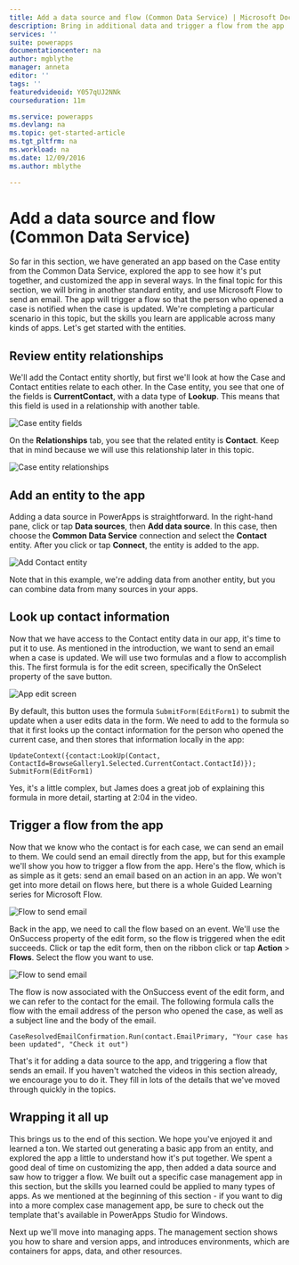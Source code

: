 ```yaml
---
title: Add a data source and flow (Common Data Service) | Microsoft Docs
description: Bring in additional data and trigger a flow from the app
services: ''
suite: powerapps
documentationcenter: na
author: mgblythe
manager: anneta
editor: ''
tags: ''
featuredvideoid: Y057qUJ2NNk
courseduration: 11m

ms.service: powerapps
ms.devlang: na
ms.topic: get-started-article
ms.tgt_pltfrm: na
ms.workload: na
ms.date: 12/09/2016
ms.author: mblythe

---
```

# Add a data source and flow (Common Data Service)
So far in this section, we have generated an app based on the Case entity from the Common Data Service, explored the app to see how it's put together, and customized the app in several ways. In the final topic for this section, we will bring in another standard entity, and use Microsoft Flow to send an email. The app will trigger a flow so that the person who opened a case is notified when the case is updated. We're completing a particular scenario in this topic, but the skills you learn are applicable across many kinds of apps. Let's get started with the entities.

## Review entity relationships
We'll add the Contact entity shortly, but first we'll look at how the Case and Contact entities relate to each other. In the Case entity, you see that one of the fields is **CurrentContact**, with a data type of **Lookup**. This means that this field is used in a relationship with another table.

![Case entity fields](./media/learning-case-app-add-source/case-fields.png)

On the **Relationships** tab, you see that the related entity is **Contact**. Keep that in mind because we will use this relationship later in this topic.

![Case entity relationships](./media/learning-case-app-add-source/case-relationships.png)

## Add an entity to the app
Adding a data source in PowerApps is straightforward. In the right-hand pane, click or tap **Data sources**, then **Add data source**. In this case, then choose the **Common Data Service** connection and select the **Contact** entity. After you click or tap **Connect**, the entity is added to the app. 

![Add Contact entity](./media/learning-case-app-add-source/contact-entity.png)

Note that in this example, we're adding data from another entity, but you can combine data from many sources in your apps. 

## Look up contact information
Now that we have access to the Contact entity data in our app, it's time to put it to use. As mentioned in the introduction, we want to send an email when a case is updated. We will use two formulas and a flow to accomplish this. The first formula is for the edit screen, specifically the OnSelect property of the save button.

![App edit screen](./media/learning-case-app-add-source/edit-screen.png)

By default, this button uses the formula `SubmitForm(EditForm1)` to submit the update when a user edits data in the form. We need to add to the formula so that it first looks up the contact information for the person who opened the current case, and then stores that information locally in the app: 

```UpdateContext({contact:LookUp(Contact, ContactId=BrowseGallery1.Selected.CurrentContact.ContactId)}); SubmitForm(EditForm1)```

Yes, it's a little complex, but James does a great job of explaining this formula in more detail, starting at 2:04 in the video.

## Trigger a flow from the app
Now that we know who the contact is for each case, we can send an email to them. We could send an email directly from the app, but for this example we'll show you how to trigger a flow from the app. Here's the flow, which is as simple as it gets: send an email based on an action in an app. We won't get into more detail on flows here, but there is a whole Guided Learning series for Microsoft Flow. 

![Flow to send email](./media/learning-case-app-add-source/email-flow.png)

Back in the app, we need to call the flow based on an event. We'll use the OnSuccess property of the edit form, so the flow is triggered when the edit succeeds. Click or tap the edit form, then on the ribbon click or tap **Action** > **Flows**. Select the flow you want to use. 

![Flow to send email](./media/learning-case-app-add-source/add-flow-action.png)

The flow is now associated with the OnSuccess event of the edit form, and we can refer to the contact for the email. The following formula calls the flow with the email address of the person who opened the case, as well as a subject line and the body of the email. 

```CaseResolvedEmailConfirmation.Run(contact.EmailPrimary, "Your case has been updated", "Check it out")```

That's it for adding a data source to the app, and triggering a flow that sends an email. If you haven't watched the videos in this section already, we encourage you to do it. They fill in lots of the details that we've moved through quickly in the topics.

## Wrapping it all up
This brings us to the end of this section. We hope you've enjoyed it and learned a ton. We started out generating a basic app from an entity, and explored the app a little to understand how it's put together. We spent a good deal of time on customizing the app, then added a data source and saw how to trigger a flow. We built out a specific case management app in this section, but the skills you learned could be applied to many types of apps. As we mentioned at the beginning of this section - if you want to dig into a more complex case management app, be sure to check out the template that's available in PowerApps Studio for Windows. 

Next up we'll move into managing apps. The management section shows you how to share and version apps, and introduces environments, which are containers for apps, data, and other resources. 

